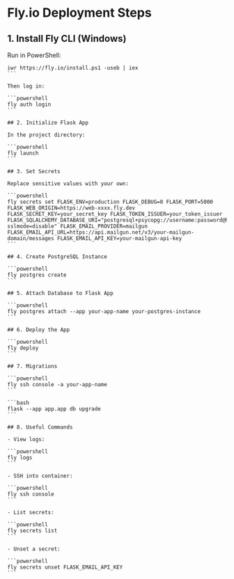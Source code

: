 # Fly.io Deployment Steps

## 1. Install Fly CLI (Windows)

Run in PowerShell:

```​powershell
iwr https://fly.io/install.ps1 -useb | iex
```​

Then log in:

```​powershell
fly auth login
```​

## 2. Initialize Flask App

In the project directory:

```​powershell
fly launch
```​

## 3. Set Secrets

Replace sensitive values with your own:

```​powershell
fly secrets set FLASK_ENV=production FLASK_DEBUG=0 FLASK_PORT=5000 FLASK_WEB_ORIGIN=https://web-xxxx.fly.dev FLASK_SECRET_KEY=your_secret_key FLASK_TOKEN_ISSUER=your_token_issuer FLASK_SQLALCHEMY_DATABASE_URI="postgresql+psycopg://username:password@host:5432/dbname?sslmode=disable" FLASK_EMAIL_PROVIDER=mailgun FLASK_EMAIL_API_URL=https://api.mailgun.net/v3/your-mailgun-domain/messages FLASK_EMAIL_API_KEY=your-mailgun-api-key
```​

## 4. Create PostgreSQL Instance

```​powershell
fly postgres create
```​

## 5. Attach Database to Flask App

```​powershell
fly postgres attach --app your-app-name your-postgres-instance
```​

## 6. Deploy the App

```​powershell
fly deploy
```​

## 7. Migrations

```​powershell
fly ssh console -a your-app-name
```​

```bash
flask --app app.app db upgrade
```​

## 8. Useful Commands

- View logs:

```​powershell
fly logs
```​

- SSH into container:

```​powershell
fly ssh console
```​

- List secrets:

```​powershell
fly secrets list
```​

- Unset a secret:

```​powershell
fly secrets unset FLASK_EMAIL_API_KEY
```​
